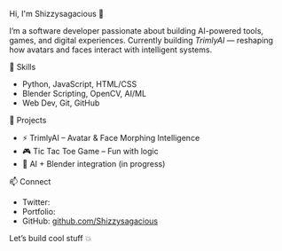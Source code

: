 Hi, I'm Shizzysagacious 👋

I’m a software developer passionate about building AI-powered tools, games, and digital experiences. Currently building *TrimlyAI* — reshaping how avatars and faces interact with intelligent systems.

🔧 Skills
- Python, JavaScript, HTML/CSS
- Blender Scripting, OpenCV, AI/ML
- Web Dev, Git, GitHub

🔭 Projects
- ⚡ TrimlyAI – Avatar & Face Morphing Intelligence
- 🎮 Tic Tac Toe Game – Fun with logic
- 🧠 AI + Blender integration (in progress)

📫 Connect
- Twitter: 
- Portfolio: 
- GitHub: [github.com/Shizzysagacious](https://github.com/Shizzysagacious)

Let’s build cool stuff 💥



